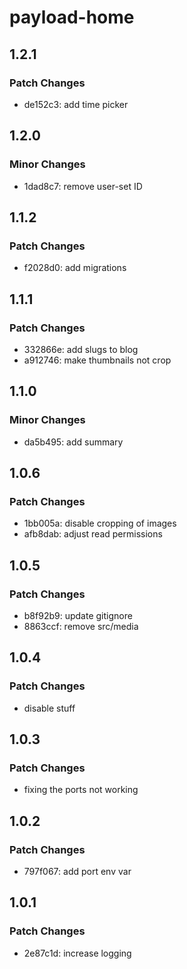 # payload-home

## 1.2.1

### Patch Changes

- de152c3: add time picker

## 1.2.0

### Minor Changes

- 1dad8c7: remove user-set ID

## 1.1.2

### Patch Changes

- f2028d0: add migrations

## 1.1.1

### Patch Changes

- 332866e: add slugs to blog
- a912746: make thumbnails not crop

## 1.1.0

### Minor Changes

- da5b495: add summary

## 1.0.6

### Patch Changes

- 1bb005a: disable cropping of images
- afb8dab: adjust read permissions

## 1.0.5

### Patch Changes

- b8f92b9: update gitignore
- 8863ccf: remove src/media

## 1.0.4

### Patch Changes

- disable stuff

## 1.0.3

### Patch Changes

- fixing the ports not working

## 1.0.2

### Patch Changes

- 797f067: add port env var

## 1.0.1

### Patch Changes

- 2e87c1d: increase logging

